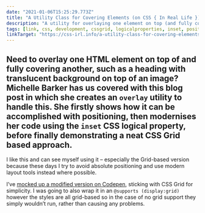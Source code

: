 ```yaml
---
date: "2021-01-06T15:25:29.773Z"
title: "A Utility Class for Covering Elements (on CSS { In Real Life })"
description: "A utility for overlaying one element on top (and fully covering) another from Michelle Barker"
tags: [link, css, development, cssgrid, logicalproperties, inset, positioning, utility, layout]
linkTarget: "https://css-irl.info/a-utility-class-for-covering-elements/"
---
```

Need to overlay one HTML element on top of and fully covering another, such as a heading with translucent background on top of an image? Michelle Barker has us covered with this blog post in which she creates an `overlay` utility to handle this. She firstly shows how it can be accomplished with positioning, then modernises her code using the `inset` CSS logical property, before finally demonstrating a neat CSS Grid based approach.
---

I like this and can see myself using it – especially the Grid-based version because these days I try to avoid absolute positioning and use modern layout tools instead where possible. 

I’ve [mocked up a modified version on Codepen](https://codepen.io/fuzzylogicx/pen/XWjYmyZ), sticking with CSS Grid for simplicity. I was going to also wrap it in an `@supports (display:grid)` however the styles are all grid-based so in the case of no grid support they simply wouldn’t run, rather than causing any problems.
